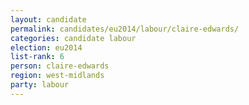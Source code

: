 ```yaml
---
layout: candidate
permalink: candidates/eu2014/labour/claire-edwards/
categories: candidate labour
election: eu2014
list-rank: 6
person: claire-edwards
region: west-midlands
party: labour
---
```

